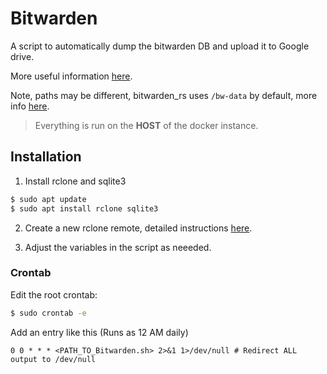 # Bitwarden

A script to automatically dump the bitwarden DB and upload it to Google drive.

More useful information [here](https://bitwarden.com/help/article/backup-on-premise/).

Note, paths may be different, bitwarden_rs uses `/bw-data` by default, more info [here](https://github.com/dani-garcia/bitwarden_rs/wiki/Backing-up-your-vault).

>Everything is run on the **HOST** of the docker instance.

## Installation

1.  Install rclone and sqlite3

```bash
$ sudo apt update
$ sudo apt install rclone sqlite3
```

2.  Create a new rclone remote, detailed instructions [here](https://rclone.org/drive/).

3.  Adjust the variables in the script as neeeded.

### Crontab

Edit the root crontab:

```bash
$ sudo crontab -e
```

Add an entry like this (Runs as 12 AM daily)

    0 0 * * * <PATH_TO_Bitwarden.sh> 2>&1 1>/dev/null # Redirect ALL output to /dev/null
